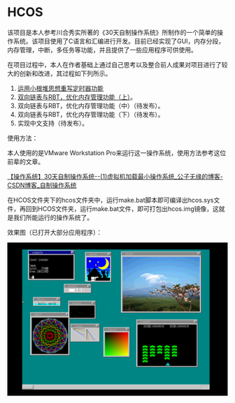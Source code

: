 # HCOS
该项目是本人参考川合秀实所著的《30天自制操作系统》所制作的一个简单的操作系统。该项目使用了C语言和汇编进行开发。目前已经实现了GUI，内存分段，内存管理，中断，多任务等功能，并且提供了一些应用程序可供使用。

在项目过程中，本人在作者基础上通过自己思考以及整合前人成果对项目进行了较大的创新和改进，其过程如下列所示。

1. [运用小根堆思想重写定时器功能](documents/timer.md)
2. [双向链表与RBT，优化内存管理功能（上）](documents/memory1.md)。
3. 双向链表与RBT，优化内存管理功能（中）（待发布）。
4. 双向链表与RBT，优化内存管理功能（下）（待发布）。
6. 实现中文支持（待发布）。

使用方法：

本人使用的是VMware Workstation Pro来运行这一操作系统，使用方法参考这位前辈的文章。

[【操作系统】30天自制操作系统--(1)虚拟机加载最小操作系统_公子无缘的博客-CSDN博客_自制操作系统](https://blog.csdn.net/sinat_33408502/article/details/124013812)

在HCOS文件夹下的hcos文件夹中，运行make.bat脚本即可编译出hcos.sys文件，再回到HCOS文件夹，运行make.bat文件，即可打包出hcos.img镜像，这就是我们所能运行的操作系统了。

效果图（已打开大部分应用程序）：

![](documents\pic\QQ图片20220807022343.png)

